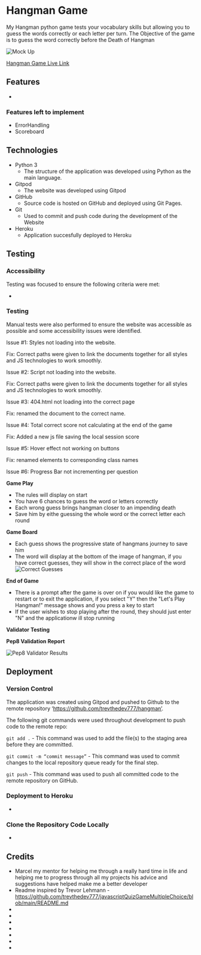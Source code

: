 # Hangman Game

My Hangman python game tests your vocabulary skills but allowing you to guess the words correctly or each letter per turn. The Objective of the game is to guess the word correctly before the Death of Hangman

![Mock Up]()

[Hangman Game Live Link](https://hangmanpythongame.herokuapp.com/)

## Features

- 
 

### Features left to implement
- ErrorHandling
- Scoreboard

## Technologies

- Python 3
  - The structure of the application was developed using Python as the main language.
- Gitpod
  - The website was developed using Gitpod
- GitHub
  - Source code is hosted on GitHub and deployed using Git Pages.
- Git
  - Used to commit and push code during the development of the Website
- Heroku
  - Application succesfully deployed to Heroku

## Testing



### Accessibility

Testing was focused to ensure the following criteria were met:

- 


### Testing 

Manual tests were also performed to ensure the website was accessible as possible and some accessibility issues were identified.

Issue #1: Styles not loading into the website.

Fix: Correct paths were given to link the documents together for all styles and JS technologies to work smoothly.

Issue #2: Script not loading into the website.

Fix: Correct paths were given to link the documents together for all styles and JS technologies to work smoothly.

Issue #3: 404.html not loading into the correct page

Fix: renamed the document to the correct name.

Issue #4: Total correct score not calculating at the end of the game

Fix: Added a new js file saving the local session score

Issue #5: Hover effect not working on buttons

Fix: renamed elements to corresponding class names

Issue #6: Progress Bar not incrementing per question


**Game Play**

* The rules will display on start
* You have 6 chances to guess the word or letters correctly
* Each wrong guess brings hangman closer to an impending death
* Save him by eithe guessing the whole word or the correct letter each round

**Game Board**

* Each guess shows the progressive state of hangmans journey to save him
* The word will display at the bottom of the image of hangman, if you have correct guesses, they will show in the correct place of the word
![Correct Guesses]()

**End of Game**

* There is a prompt after the game is over on if you would like the game to restart or to exit the application, if you select "Y" then the "Let's Play Hangman!" message shows and you press a key to start
* If the user wishes to stop playing after the round, they should just enter "N" and the applicationw ill stop running


**Validator Testing**

**Pep8 Validation Report**

![Pep8 Validator Results]()

## Deployment

### Version Control

The application was created using Gitpod and pushed to Github to the remote repository ‘https://github.com/trevthedev777/hangman’.

The following git commands were used throughout development to push code to the remote repo:

```git add .``` - This command was used to add the file(s) to the staging area before they are committed.

```git commit -m “commit message”``` - This command was used to commit changes to the local repository queue ready for the final step.

```git push``` - This command was used to push all committed code to the remote repository on GitHub.

### Deployment to Heroku

- 

### Clone the Repository Code Locally



- 

## Credits 

* Marcel my mentor for helping me through a really hard time in life and helping me to progress through all my projects
  his advice and suggestions have helped make me a better developer
* Readme inspired by Trevor Lehmann - https://github.com/trevthedev777/javascriptQuizGameMultipleChoice/blob/main/README.md
* 
* 
* 
* 
* 
* 
* 
